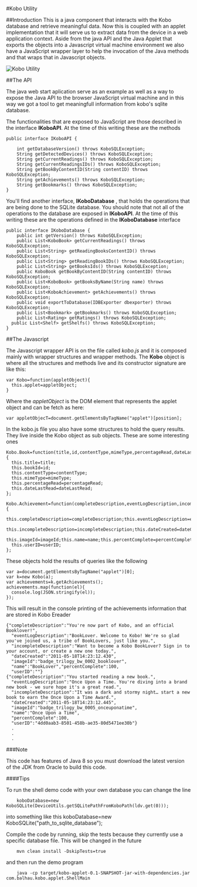 #Kobo Utility

##Introduction
This is a java component that interacts with the Kobo database and retrieve meaningful data.
Now this is coupled with an applet implementation that it will serve us to extract data from the device in a web application context.
Aside from the java API and the Java Applet that exports the objects into a Javascript virtual machine environment we also have a JavaScript wrapper layer
to help the invocation of the Java methods and that wraps that in Javascript objects.



![Kobo Utility](http://shared.balhau.net/kobo/koboUtility.png "Kobo Utility Scheme")



##The API

The java web start aplication serve as an example as well as a way to expose the Java API to the browser JavaScript virtual machine and in this way we got a tool to get meaningfull information from kobo's sqlite database.

The functionalities that are exposed to JavaScript are those described in the interface **IKoboAPI**. At the time of this writing these are the methods

    public interface IKoboAPI {

    	int getDatabaseVersion() throws KoboSQLException;
    	String getDetectedDevices() throws KoboSQLException;
    	String getCurrentReadings() throws KoboSQLException;
    	String getCurrentReadingsIDs() throws KoboSQLException;
    	String getBookByContentID(String contentID) throws KoboSQLException;
    	String getAchievements() throws KoboSQLException;
    	String getBookmarks() throws KoboSQLException;
    }


You'll find another interface, **IKoboDatabase** , that holds the operations that are being done to the SQLite database. You should note that not all of the operations to the database are exposed in **IKoboAPI**. At the time of this writing these are the operations defined in the **IKoboDatabase** interface

    public interface IKoboDatabase {
    	public int getVersion() throws KoboSQLException;
    	public List<KoboBook> getCurrentReadings() throws KoboSQLException;
    	public List<String> getReadingBooksContentID() throws KoboSQLException;
    	public List<String> getReadingBookIDs() throws KoboSQLException;
    	public List<String> getBooksIds() throws KoboSQLException;
    	public KoboBook getBookByContentID(String contentID) throws KoboSQLException;
    	public List<KoboBook> getBooksByName(String name) throws KoboSQLException;
    	public List<KoboAchievement> getAchievements() throws KoboSQLException;
    	public void exportToDatabase(IDBExporter dbexporter) throws KoboSQLException;
    	public List<Bookmark> getBookmarks() throws KoboSQLException;
    	public List<Rating> getRatings() throws KoboSQLException;
      public List<Shelf> getShelfs() throws KoboSQLException;
    }


##The Javascript

The Javascript wrapper API is on the file called *kobo.js* and it is composed mainly with wrapper structures and wrapper methods.
The **Kobo** object is where all the structures and methods live and its constructor signature
are like this:

    var Kobo=function(appletObject){
      this.applet=appletObject;
    }

Where the *appletObject* is the DOM element that represents the applet object and
can be fetch as here:

    var appletObjecT=document.getElementsByTagName("applet")[position];

In the kobo.js file you also have some structures to hold the query results.
They live inside the Kobo object as sub objects. These are some interesting ones

    Kobo.Book=function(title,id,contentType,mimeType,percentageRead,dateLastRead){
      this.title=title;
      this.bookId=id;
      this.contentType=contentType;
      this.mimeType=mimeType;
      this.percentageRead=percentageRead;
      this.dateLastRead=dateLastRead;
    };

    Kobo.Achievement=function(completeDescription,eventLogDescription,incompleteDescription,dateCreated,imageId,name,percentComplete,userID){
      this.completeDescription=completeDescription;this.eventLogDescription=eventLogDescription;
      this.incompleteDescription=incompleteDescription;this.dateCreated=dateCreated;
      this.imageId=imageId;this.name=name;this.percentComplete=percentComplete;
      this.userID=userID;
    };

These objects hold the results of queries like the following

    var a=document.getElementsByTagName("applet")[0];
    var k=new Kobo(a);
    var achievements=k.getAchievements();
    achievements.map(function(el){
      console.log(JSON.stringify(el));
    });

This will result in the console printing of the achievements information that are
stored in Kobo Ereader

    {"completeDescription":"You're now part of Kobo, and an official Booklover!",
      "eventLogDescription":"BookLover. Welcome to Kobo! We're so glad you've joined us, a tribe of BookLovers, just like you.",
      "incompleteDescription":"Want to become a Kobo BookLover? Sign in to your account, or create a new one today.",
      "dateCreated":"2011-05-18T14:23:12.430",
      "imageId":"badge_trilogy_bw_0002_booklover",
      "name":"BookLover","percentComplete":100,
      "userID":""}
    {"completeDescription":"You started reading a new book.",
      "eventLogDescription":"Once Upon a Time. You're diving into a brand new book - we sure hope it's a great read.",
      "incompleteDescription":"It was a dark and stormy night… start a new book to earn the Once Upon a Time Award.",
      "dateCreated":"2011-05-18T14:23:12.445",
      "imageId":"badge_trilogy_bw_0005_onceuponatime",
      "name":"Once Upon a Time",
      "percentComplete":100,
      "userID":"4dd0aab3-8501-458b-ae35-80d5471ee30b"}
      .
      .
      .



###Note

This code has features of Java 8 so you must download the latest version of the JDK from Oracle to build this code.

####Tips

To run the shell demo code with your own database you can change the line

		koboDatabase=new KoboSQLite(DeviceUtils.getSQLitePathFromKoboPath(ldv.get(0)));
		
into something like this
		koboDatabase=new KoboSQLite("path_to_sqlite_database");
		
Compile the code by running, skip the tests because they currently use a specific database file. This will be changed in the future

		mvn clean install -DskipTests=true
		
 and then run the demo program 
 
 		java -cp target/kobo-applet-0.1-SNAPSHOT-jar-with-dependencies.jar com.balhau.kobo.applet.ShellMain
 		
 